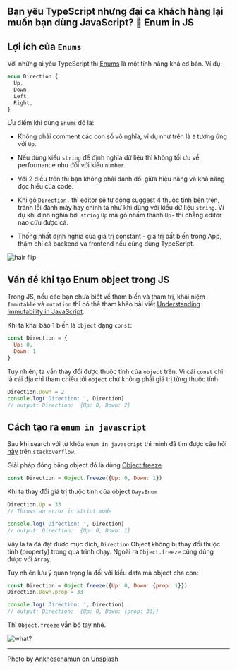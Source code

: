 ## Bạn yêu TypeScript nhưng đại ca khách hàng lại muốn bạn dùng JavaScript? 🤔 Enum in JS

## Lợi ích của `Enums`

Với những ai yêu TypeScript thì [Enums](https://www.typescriptlang.org/docs/handbook/enums.html) là một tính năng khá cơ bản.
Ví dụ:

```ts
enum Direction {
  Up,
  Down,
  Left,
  Right,
}
```

Ưu điểm khi dùng `Enums` đó là:

- Không phải comment các con số vô nghĩa, ví dụ như trên là `0` tương ứng với `Up`.

- Nếu dùng kiểu `string` để định nghĩa dữ liệu thì không tối ưu về performance như đối với kiểu `number`.

- Với 2 điều trên thì bạn không phải đánh đổi giữa hiệu năng và khả năng đọc hiểu của code.

- Khi gõ `Direction.` thì editor sẽ tự động suggest 4 thuộc tính bên trên,
tránh lỗi đánh máy hay chính tả như khi dùng với kiểu dữ liệu `string`.
Ví dụ khi định nghĩa bởi `string` `Up` mà gõ nhầm thành `Up-` thì chẳng editor nào cứu được cả.

- Thống nhất định nghĩa của giá trị constant - giá trị bất biến trong App, thậm chí cả backend và frontend nếu cùng dùng TypeScript.

![hair flip](https://media.giphy.com/media/8gUuSM6DgGLtYIBsOK/giphy.gif)

## Vấn đề khi tạo Enum object trong JS

Trong JS, nếu các bạn chưa biết về tham biến và tham trị, khái niệm `Immutable` và `mutation` thì có thể tham khảo bài viết [Understanding Immutability in JavaScript](https://css-tricks.com/understanding-immutability-in-javascript/).

Khi ta khai báo 1 biến là `object` dạng `const`:

```js
const Direction = {
  Up: 0,
  Down: 1
}
```

Tuy nhiên, ta vẫn thay đổi được thuộc tính của `object` trên. Vì cái `const` chỉ là cái địa chỉ tham chiếu tới `object` chứ không phải giá trị từng thuộc tính.

```js
Direction.Down = 2
console.log('Direction: ', Direction)
// output: Direction:  {Up: 0, Down: 2}
```

## Cách tạo ra `enum in javascript`

Sau khi search với từ khóa `enum in javascript` thì mình đã tìm được câu hỏi [này](https://stackoverflow.com/questions/287903/how-can-i-guarantee-that-my-enums-definition-doesnt-change-in-javascript) trên `stackoverflow`.

Giải pháp đóng băng object đó là dùng [Object.freeze](https://developer.mozilla.org/en-US/docs/Web/JavaScript/Reference/Global_Objects/Object/freeze).

```js
const Direction = Object.freeze({Up: 0, Down: 1})
```

Khi ta thay đổi giá trị thuộc tính của object `DaysEnum`

```js
Direction.Up = 33
// Throws an error in strict mode

console.log('Direction: ', Direction)
// output: Direction:  {Up: 0, Down: 1}
```

Vậy là ta đã đạt được mục đích, `Direction` Object không bị thay đổi thuộc tính (property) trong quá trình chạy. Ngoài ra `Object.freeze` cũng dùng được với `Array`.

Tuy nhiên lưu ý quan trọng là đối với kiểu data mà object cha con:

```js
const Direction = Object.freeze({Up: 0, Down: {prop: 1}})
Direction.Down.prop = 33

console.log('Direction: ', Direction)
// output: Direction:  {Up: 0, Down: {prop: 33}}
```

Thì `Object.freeze` vẫn bó tay nhé.

![what?](https://media.giphy.com/media/toB3AnUDkqE3GENKx0/giphy.gif)

---

Photo by <a href="https://unsplash.com/@ankhesenamunnn?utm_source=unsplash&utm_medium=referral&utm_content=creditCopyText">Ankhesenamun</a> on <a href="https://unsplash.com/s/photos/freeze?utm_source=unsplash&utm_medium=referral&utm_content=creditCopyText">Unsplash</a>
